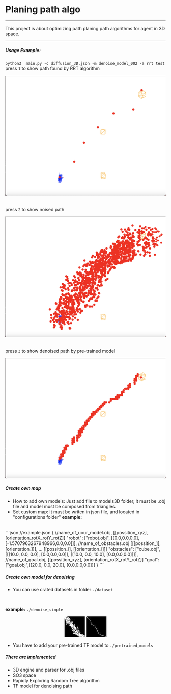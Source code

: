 # Planing path algo
___
This project is about optimizing path planing path algorithms for agent in 3D space.
___
##### Usage Example:
``python3  main.py -c diffusion_3D.json -m denoise_model_002 -a rrt test
``
<br> press <code>1</code> to show path found by RRT algorithm
<p align="center">
  <img src="images/rrt_path.png" />
</p>
<br> press <code>2</code> to show noised path
<p align="center">
  <img src="images/noised_path.png" />
</p>
<br> press <code>3</code> to show denoised path by pre-trained model
<p align="center">
  <img src="images/denoised_path.png" />
</p>

##### Create own map
+ How to add own models: Just add file to models3D folder, it must be .obj file and model must be composed from triangles.
+ Set custom map: It must be writen in json file, and located in "configurations folder"
__example:__
<br>
```json 
//example.json
{
  //name_of_uour_model.obj, [[possition_xyz], [orientation_rotX_rotY_rotZ]]
  "robot": ["robot.obj", [[0.0,0.0,0.0], [-1.5707963267948966,0.0,0.0]]],
  //name_of_obstacles.obj [[[possition_1], [orientation_1]], ... [[possition_i], [[orientation_i]]]
  "obstacles": ["cube.obj",
    [[[10.0, 0.0, 0.0], [0.0,0.0,0.0]],
    [[10.0, 0.0, 10.0], [0.0,0.0,0.0]]]],
  //name_of_goal.obj, [[possition_xyz], [orientation_rotX_rotY_rotZ]]
  "goal": ["goal.obj",[[20.0, 0.0, 20.0], [0.0,0.0,0.0]]]
}
```

##### Create own model for denoising

+ You can use crated datasets in folder ``./dataset``

<br>

__example:__ ``./denoise_simple``

<p align="center">
  <img src="datasets/denoise_simple/n_0.jpg">
  <img src="datasets/denoise_simple/t_0.jpg">
</p>

+ You have to add your pre-trained TF model to ``./pretrained_models``

##### There are implemented
+ 3D engine and parser for .obj files
+ SO3 space
+ Rapidly Exploring Random Tree algorithm
+ TF model for denoising path